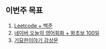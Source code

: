 ## 이번주 목표

1. [Leetcode + 백준](leetcode.md)
2. [네이버 오늘의 영어회화 + 왕초보 100일](naver-en.md)
3. [기묘한이야기 감상문](stranger-things.md)
